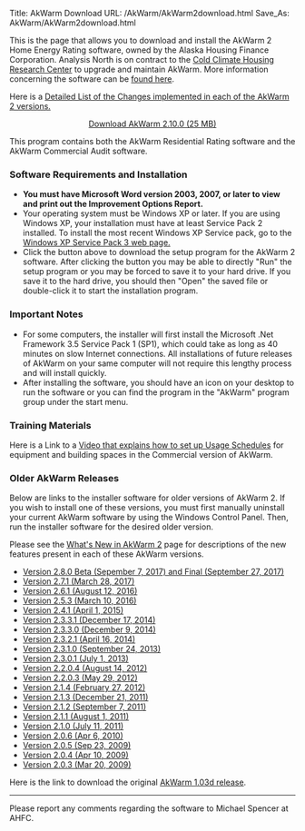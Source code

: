 Title: AkWarm Download
URL: /AkWarm/AkWarm2download.html
Save_As: AkWarm/AkWarm2download.html

This is the page that allows you to download and install the AkWarm 2
Home Energy Rating software, owned by the Alaska Housing Finance
Corporation.  Analysis North is on contract to the [Cold Climate Housing
Research Center](https://www.cchrc.org/) to upgrade and maintain AkWarm. 
More information concerning the software can be 
[found here](https://www.ahfc.us/efficiency/learn-and-diy/research-information-center/ric-links-interest/akwarm-energy-rating-software/). 

Here is a [Detailed List of the Changes implemented in each of the AkWarm 2
versions.](/AkWarm/AkWarm2changeLog.html)

<div class="panel">

<center><a href="https://ahfc.bmon.org/AkWarm/bin/AkWarm_2.10.0_setup.exe" class="button primary medium radius">
Download AkWarm 2.10.0 (25 MB)</a></center>

<p>This program contains both the AkWarm Residential Rating software and the AkWarm
Commercial Audit software.</p>

</div>

### Software Requirements and Installation

-   **You must have Microsoft Word version 2003, 2007, or later to view
    and print out the Improvement Options Report.**
-   Your operating system must be Windows XP or later. 
    If you are using Windows XP, your installation must have at least
    Service Pack 2 installed. To install the most recent Windows XP
    Service pack, go to the 
    [Windows XP Service Pack 3 web page.](https://support.microsoft.com/kb/322389)
-   Click the button above to download the setup
    program for the AkWarm 2 software. After clicking the button you may
    be able to directly "Run" the setup program or you may be forced to
    save it to your hard drive. If you save it to the hard drive, you
    should then "Open" the saved file or double-click it to start the
    installation program.

### Important Notes

-   For some computers, the installer will first install the Microsoft
    .Net Framework 3.5 Service Pack 1 (SP1), which could take as long as
    40 minutes on slow Internet connections. All installations of future
    releases of AkWarm on your same computer will not require this
    lengthy process and will install quickly.
-   After installing the software, you should have an icon on your
    desktop to run the software or you can find the program in the
    "AkWarm" program group under the start menu.


### Training Materials

Here is a Link to a [Video that explains how to set up Usage
Schedules](/AkWarm/video/schedule_video.html) for equipment and building spaces 
in the Commercial version of AkWarm.

### Older AkWarm Releases

Below are links to the installer software for older versions of AkWarm 2.
If you wish to install one of these versions, you must first manually
uninstall your current AkWarm software by using the Windows Control Panel.
Then, run the installer software for the desired older version.

Please see the [What's New in AkWarm 2](/AkWarm/AkWarm2_new.html)
page for descriptions of the new features present in each of these AkWarm
versions. 

* [Version 2.8.0 Beta (Sepember 7, 2017) and Final (September 27, 2017)](https://ahfc.bmon.org/AkWarm/bin/AkWarm_2.8.0_setup.exe)
* [Version 2.7.1 (March 28, 2017)](https://ahfc.bmon.org/AkWarm/bin/AkWarm_2.7.1_setup.exe)
* [Version 2.6.1 (August 12, 2016)](https://ahfc.bmon.org/AkWarm/bin/AkWarm_2.6.1_setup.exe)
* [Version 2.5.3 (March 10, 2016)](https://ahfc.bmon.org/AkWarm/bin/AkWarm_2.5.3_setup.exe)
* [Version 2.4.1 (April 1, 2015)](https://ahfc.bmon.org/AkWarm/bin/AkWarm_2.4.1_setup.exe)
* [Version 2.3.3.1 (December 17, 2014)](https://ahfc.bmon.org/AkWarm/bin/AkWarm2.3.3.1.exe)
* [Version 2.3.3.0 (December 9, 2014)](https://ahfc.bmon.org/AkWarm/bin/AkWarm2.3.3.0.exe)
* [Version 2.3.2.1 (April 16, 2014)](https://ahfc.bmon.org/AkWarm/bin/AkWarm2.3.2.1.exe)
* [Version 2.3.1.0 (September 24, 2013)](https://ahfc.bmon.org/AkWarm/bin/AkWarm2.3.1.0.exe)
* [Version 2.3.0.1 (July 1, 2013)](https://ahfc.bmon.org/AkWarm/bin/AkWarm2.3.0.1.exe)
* [Version 2.2.0.4 (August 14, 2012)](https://ahfc.bmon.org/AkWarm/bin/AkWarm2.2.0.4.exe)
* [Version 2.2.0.3 (May 29, 2012)](https://ahfc.bmon.org/AkWarm/bin/AkWarm2.2.0.3.exe)
* [Version 2.1.4 (February 27, 2012)](https://ahfc.bmon.org/AkWarm/bin/AkWarm2.1.4.2.exe)
* [Version 2.1.3 (December 21, 2011)](https://ahfc.bmon.org/AkWarm/bin/AkWarm2.1.3.2.exe)
* [Version 2.1.2 (September 7, 2011)](https://ahfc.bmon.org/AkWarm/bin/AkWarm2.1.2.1.exe)
* [Version 2.1.1 (August 1, 2011)](https://ahfc.bmon.org/AkWarm/bin/AkWarm2.1.1.3.exe)
* [Version 2.1.0 (July 11, 2011)](https://ahfc.bmon.org/AkWarm/bin/AkWarm2.1.0.1.exe)
* [Version 2.0.6 (Apr 6, 2010)](https://ahfc.bmon.org/AkWarm/bin/AkWarm2.0.6.exe)
* [Version 2.0.5 (Sep 23, 2009)](https://ahfc.bmon.org/AkWarm/bin/AkWarm2.0.5.exe)
* [Version 2.0.4 (Apr 10, 2009)](https://ahfc.bmon.org/AkWarm/bin/AkWarm2.0.4.exe)
* [Version 2.0.3 (Mar 20, 2009)](https://ahfc.bmon.org/AkWarm/bin/AkWarm2.0.3.exe)

Here is the link to download the original [AkWarm 1.03d release](https://ahfc.bmon.org/AkWarm/bin/AkWarm1.03d.exe).

----

Please report any comments regarding the software to Michael Spencer at
AHFC.
